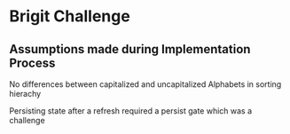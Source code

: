 # Brigit Challenge

## Assumptions made during Implementation Process
No differences between capitalized and uncapitalized Alphabets in sorting hierachy

Persisting state after a refresh required a persist gate which was a challenge

